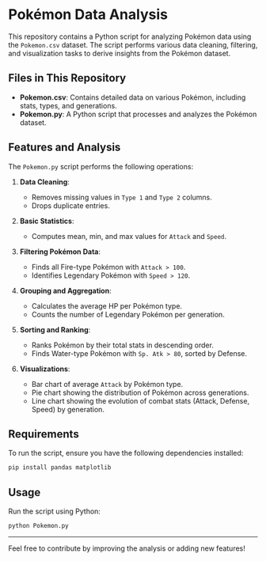 # Pokémon Data Analysis

This repository contains a Python script for analyzing Pokémon data using the `Pokemon.csv` dataset. The script performs various data cleaning, filtering, and visualization tasks to derive insights from the Pokémon dataset.

## Files in This Repository

- **Pokemon.csv**: Contains detailed data on various Pokémon, including stats, types, and generations.
- **Pokemon.py**: A Python script that processes and analyzes the Pokémon dataset.

## Features and Analysis

The `Pokemon.py` script performs the following operations:

1. **Data Cleaning**:
   - Removes missing values in `Type 1` and `Type 2` columns.
   - Drops duplicate entries.

2. **Basic Statistics**:
   - Computes mean, min, and max values for `Attack` and `Speed`.

3. **Filtering Pokémon Data**:
   - Finds all Fire-type Pokémon with `Attack > 100`.
   - Identifies Legendary Pokémon with `Speed > 120`.

4. **Grouping and Aggregation**:
   - Calculates the average HP per Pokémon type.
   - Counts the number of Legendary Pokémon per generation.

5. **Sorting and Ranking**:
   - Ranks Pokémon by their total stats in descending order.
   - Finds Water-type Pokémon with `Sp. Atk > 80`, sorted by Defense.

6. **Visualizations**:
   - Bar chart of average `Attack` by Pokémon type.
   - Pie chart showing the distribution of Pokémon across generations.
   - Line chart showing the evolution of combat stats (Attack, Defense, Speed) by generation.

## Requirements

To run the script, ensure you have the following dependencies installed:
```bash
pip install pandas matplotlib
```

## Usage
Run the script using Python:
```bash
python Pokemon.py
```
---
Feel free to contribute by improving the analysis or adding new features!
